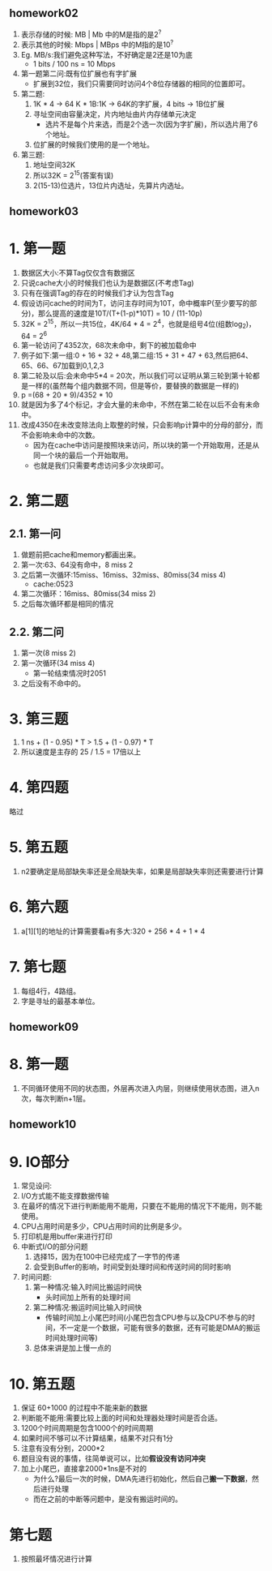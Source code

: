 homework02
---
1. 表示存储的时候: MB | Mb 中的M是指的是2<sup>?</sup>
2. 表示其他的时候: Mbps | MBps 中的M指的是10<sup>?</sup>
3. Eg. MB/s:我们避免这种写法，不好确定是2还是10为底
    + 1 bits / 100 ns = 10 Mbps
4. 第一题第二问:既有位扩展也有字扩展
    + 扩展到32位，我们只需要同时访问4个8位存储器的相同的位置即可。
5. 第二题:
    1. 1K * 4 -> 64 K * 1B:1K -> 64K的字扩展，4 bits -> 1B位扩展
    2. 寻址空间由容量决定，片内地址由片内存储单元决定
        + 选片不是每个片来选，而是2个选一次(因为字扩展)，所以选片用了6个地址。
    3. 位扩展的时候我们使用的是一个地址。
6. 第三题:
    1. 地址空间32K
    2. 所以32K = 2<sup>15</sup>(答案有误)
    3. 2(15-13)位选片，13位片内选址，先算片内选址。

homework03
---
# 1. 第一题
1. 数据区大小:不算Tag仅仅含有数据区
2. 只说cache大小的时候我们也认为是数据区(不考虑Tag)
3. 只有在强调Tag的存在的时候我们才认为包含Tag
4. 假设访问cache的时间为T，访问主存时间为10T，命中概率P(至少要写的部分)，那么提高的速度是10T/(T+(1-p)*10T) = 10 / (11-10p)
5. 32K = 2<sup>15</sup>，所以一共15位，4K/64 * 4 = 2<sup>4</sup>，也就是组号4位(组数log<sub>2</sub>)，64 = 2<sup>6</sup>
6. 第一轮访问了4352次，68次未命中，剩下的被加载命中
7. 例子如下:第一组:0 + 16 + 32 + 48,第二组:15 + 31 + 47 + 63,然后把64、65、66、67加载到0,1,2,3
8. 第二轮及以后:会未命中5*4 = 20次，所以我们可以证明从第三轮到第十轮都是一样的(虽然每个组内数据不同，但是等价，要替换的数据是一样的)
9. p =(68 + 20 * 9)/4352 * 10
10. 就是因为多了4个标记，才会大量的未命中，不然在第二轮在以后不会有未命中。
11. 改成4350在未改变除法向上取整的时候，只会影响p计算中的分母的部分，而不会影响未命中的次数。
    + 因为在cache中访问是按照块来访问，所以块的第一个开始取用，还是从同一个块的最后一个开始取用。
    + 也就是我们只需要考虑访问多少次块即可。

# 2. 第二题

## 2.1. 第一问
1. 做题前把cache和memory都画出来。
2. 第一次:63、64没有命中，8 miss 2
3. 之后第一次循环:15miss、16miss、32miss、80miss(34 miss 4)
    + cache:0523
4. 第二次循环：16miss、80miss(34 miss 2)
5. 之后每次循环都是相同的情况

## 2.2. 第二问
1. 第一次(8 miss 2)
2. 第一次循环(34 miss 4)
    + 第一轮结束情况时2051
3. 之后没有不命中的。

# 3. 第三题
1. 1 ns + (1 - 0.95) * T > 1.5 + (1 - 0.97) * T
2. 所以速度是主存的 25 / 1.5 = 17倍以上

# 4. 第四题
略过

# 5. 第五题
1. n2要确定是局部缺失率还是全局缺失率，如果是局部缺失率则还需要进行计算

# 6. 第六题
1. a[1][1]的地址的计算需要看a有多大:320 + 256 * 4 + 1 * 4

# 7. 第七题
1. 每组4行，4路组。
2. 字是寻址的最基本单位。

homework09
---

# 8. 第一题
1. 不同循环使用不同的状态图，外层再次进入内层，则继续使用状态图，进入n次，每次判断n+1层。

homework10
---

# 9. IO部分
1. 常见设问:
2. I/O方式能不能支撑数据传输
3. 在最坏的情况下进行判断能用不能用，只要在不能用的情况下不能用，则不能使用。
4. CPU占用时间是多少，CPU占用时间的比例是多少。
5. 打印机是用buffer来进行打印
6. 中断式I/O的部分问题
    1. 选择15，因为在100中已经完成了一字节的传递
    2. 会受到Buffer的影响，时间受到处理时间和传送时间的同时影响
7. 时间问题:
    1. 第一种情况:输入时间比搬运时间快
        + 头时间加上所有的处理时间
    2. 第二种情况:搬运时间比输入时间快
        + 传输时间加上小尾巴时间(小尾巴包含CPU参与以及CPU不参与的时间，不一定是一个数据，可能有很多的数据，还有可能是DMA的搬运时间处理时间等)
    3. 总体来讲是加上慢一点的

# 10. 第五题
1. 保证 60+1000 的过程中不能来新的数据
2. 判断能不能用:需要比较上面的时间和处理器处理时间是否合适。
3. 1200个时间周期是包含1000个的时间周期
4. 如果时间不够可以不计算结果，结果不对只有1分
5. 注意有没有分别，2000*2
6. 题目没有说的事情，往简单说可以，比如**假设没有访问冲突**
7. 加上小尾巴，直接拿2000*1ns是不对的
    + 为什么?最后一次的时候，DMA先进行初始化，然后自己**搬一下数据**，然后进行处理
    + 而在之前的中断等问题中，是没有搬运时间的。

# 第七题
1. 按照最坏情况进行计算